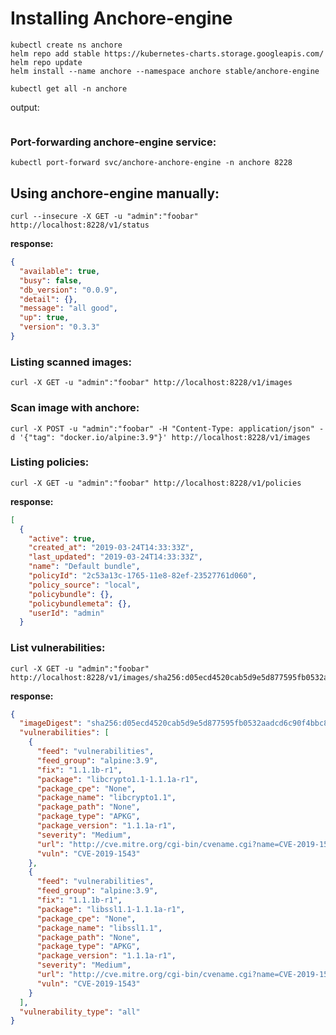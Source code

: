 # Installing Anchore-engine

```shell
kubectl create ns anchore
helm repo add stable https://kubernetes-charts.storage.googleapis.com/
helm repo update
helm install --name anchore --namespace anchore stable/anchore-engine
```

```shell
kubectl get all -n anchore
```
output:
```shell

```

### Port-forwarding anchore-engine service:
```shell
kubectl port-forward svc/anchore-anchore-engine -n anchore 8228
```

## Using anchore-engine manually:
```shell
curl --insecure -X GET -u "admin":"foobar" http://localhost:8228/v1/status 
```
**response:**
```json
{
  "available": true,
  "busy": false,
  "db_version": "0.0.9",
  "detail": {},
  "message": "all good",
  "up": true,
  "version": "0.3.3"
}
```

### Listing scanned images:
```shell
curl -X GET -u "admin":"foobar" http://localhost:8228/v1/images
```

### Scan image with anchore:
```shell
curl -X POST -u "admin":"foobar" -H "Content-Type: application/json" -d '{"tag": "docker.io/alpine:3.9"}' http://localhost:8228/v1/images
```

### Listing policies:
```shell
curl -X GET -u "admin":"foobar" http://localhost:8228/v1/policies
```
**response:**
```json                                                          
[
  {
    "active": true,
    "created_at": "2019-03-24T14:33:33Z",
    "last_updated": "2019-03-24T14:33:33Z",
    "name": "Default bundle",
    "policyId": "2c53a13c-1765-11e8-82ef-23527761d060",
    "policy_source": "local",
    "policybundle": {},
    "policybundlemeta": {},
    "userId": "admin"
  }
```

### List vulnerabilities:
```shell
curl -X GET -u "admin":"foobar" http://localhost:8228/v1/images/sha256:d05ecd4520cab5d9e5d877595fb0532aadcd6c90f4bbc837bc11679f704c4c82/vuln/all
```
**response:**
```json
{
  "imageDigest": "sha256:d05ecd4520cab5d9e5d877595fb0532aadcd6c90f4bbc837bc11679f704c4c82",
  "vulnerabilities": [
    {
      "feed": "vulnerabilities",
      "feed_group": "alpine:3.9",
      "fix": "1.1.1b-r1",
      "package": "libcrypto1.1-1.1.1a-r1",
      "package_cpe": "None",
      "package_name": "libcrypto1.1",
      "package_path": "None",
      "package_type": "APKG",
      "package_version": "1.1.1a-r1",
      "severity": "Medium",
      "url": "http://cve.mitre.org/cgi-bin/cvename.cgi?name=CVE-2019-1543",
      "vuln": "CVE-2019-1543"
    },
    {
      "feed": "vulnerabilities",
      "feed_group": "alpine:3.9",
      "fix": "1.1.1b-r1",
      "package": "libssl1.1-1.1.1a-r1",
      "package_cpe": "None",
      "package_name": "libssl1.1",
      "package_path": "None",
      "package_type": "APKG",
      "package_version": "1.1.1a-r1",
      "severity": "Medium",
      "url": "http://cve.mitre.org/cgi-bin/cvename.cgi?name=CVE-2019-1543",
      "vuln": "CVE-2019-1543"
    }
  ],
  "vulnerability_type": "all"
}
```

